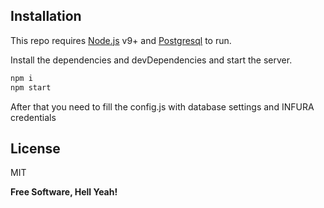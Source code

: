 ## Installation

This repo requires [Node.js](https://nodejs.org/) v9+ and [Postgresql](https://www.postgresql.org/) to run.

Install the dependencies and devDependencies and start the server.

```sh
npm i
npm start
```
After that you need to fill the config.js with database settings and INFURA credentials

## License

MIT

**Free Software, Hell Yeah!**